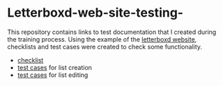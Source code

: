 # Letterboxd-web-site-testing-
This repository contains links to test documentation that I created during the training process. Using the example of the <a href="https://letterboxd.com/"> letterboxd website</a>, checklists and test cases were created to check some functionality.

<ul>
  <li><a href="https://letterboxd.com/](https://docs.google.com/spreadsheets/d/15yC9m3zmRPgcLtSyiWDAT5Wfcbbm_V3esIJU5Ha3wco/edit?gid=0#gid=0">checklist</a></li>
  <li><a href="https://docs.google.com/spreadsheets/d/1UgVUqJTT4ST05OmQJ2fnYLuhfAkeMrkFtZGPvhK1-3c/edit?gid=0#gid=0">test cases</a> for list creation</li>
  <li><a href="https://docs.google.com/spreadsheets/d/1HGjqNio4vbEQ3tutFGmlfk46kyWH7NOIrqn-hIhGi4I/edit?gid=0#gid=0">test cases</a> for list editing</li>
</ul>
